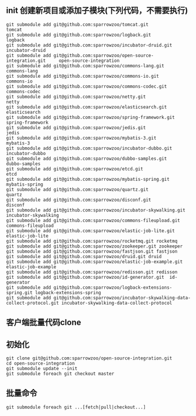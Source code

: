 init 创建新项目或添加子模块(下列代码，不需要执行)
------------------------------------------------
    git submodule add git@github.com:sparrowzoo/tomcat.git                      tomcat
	git submodule add git@github.com:sparrowzoo/logback.git                     logback
	git submodule add git@github.com:sparrowzoo/incubator-druid.git             incubator-druid
	git submodule add git@github.com:sparrowzoo/open-source-integration.git     open-source-integration
	git submodule add git@github.com:sparrowzoo/commons-lang.git                commons-lang
	git submodule add git@github.com:sparrowzoo/commons-io.git                  commons-io
    git submodule add git@github.com:sparrowzoo/commons-codec.git               commons-codec
	git submodule add git@github.com:sparrowzoo/netty.git                       netty
	git submodule add git@github.com:sparrowzoo/elasticsearch.git               elasticsearch
	git submodule add git@github.com:sparrowzoo/spring-framework.git            spring-framework
	git submodule add git@github.com:sparrowzoo/jedis.git                       jedis
	git submodule add git@github.com:sparrowzoo/mybatis-3.git                   mybatis-3
	git submodule add git@github.com:sparrowzoo/incubator-dubbo.git             incubator-dubbo
	git submodule add git@github.com:sparrowzoo/dubbo-samples.git               dubbo-samples
	git submodule add git@github.com:sparrowzoo/etcd.git                        etcd
	git submodule add git@github.com:sparrowzoo/mybatis-spring.git              mybatis-spring
    git submodule add git@github.com:sparrowzoo/quartz.git                      quartz
    git submodule add git@github.com:sparrowzoo/disconf.git                     disconf
    git submodule add git@github.com:sparrowzoo/incubator-skywalking.git        incubator-skywalking
    git submodule add git@github.com:sparrowzoo/commons-fileupload.git commons-fileupload
    git submodule add git@github.com:sparrowzoo/elastic-job-lite.git elastic-job-lite
    git submodule add git@github.com:sparrowzoo/rocketmq.git rocketmq
    git submodule add git@github.com:sparrowzoo/zookeeper.git zookeeper
    git submodule add git@github.com:sparrowzoo/fastjson.git fastjson
    git submodule add git@github.com:sparrowzoo/druid.git druid
    git submodule add git@github.com:sparrowzoo/elastic-job-example.git elastic-job-example
    git submodule add git@github.com:sparrowzoo/redisson.git redisson
    git submodule add git@github.com:sparrowzoo/id-generator.git  id-generator
    git submodule add git@github.com:sparrowzoo/logback-extensions-spring.git logback-extensions-spring
    git submodule add git@github.com:sparrowzoo/incubator-skywalking-data-collect-protocol.git incubator-skywalking-data-collect-protocol
    
            	
客户端批量代码clone
---

初始化 
---

	git clone git@github.com:sparrowzoo/open-source-integration.git
	cd open-source-integration
	git submodule update --init
	git submodule foreach git checkout master
	
批量命令
----

	git submodule foreach git ...[fetch|pull|checkout...]


